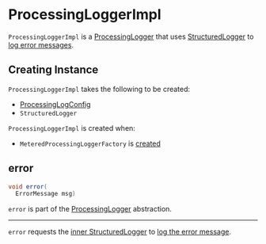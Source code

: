 # ProcessingLoggerImpl

`ProcessingLoggerImpl` is a [ProcessingLogger](ProcessingLogger.md) that uses [StructuredLogger](#inner) to [log error messages](#error).

## Creating Instance

`ProcessingLoggerImpl` takes the following to be created:

* <span id="config"> [ProcessingLogConfig](ProcessingLogConfig.md)
* <span id="inner"> `StructuredLogger`

`ProcessingLoggerImpl` is created when:

* `MeteredProcessingLoggerFactory` is [created](MeteredProcessingLoggerFactory.md#loggerFactory)

## <span id="error"> error

```java
void error(
  ErrorMessage msg)
```

`error` is part of the [ProcessingLogger](ProcessingLogger.md#error) abstraction.

---

`error` requests the [inner StructuredLogger](#inner) to [log the error message](#error).
